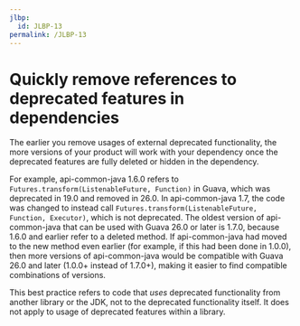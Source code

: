 ```yaml
---
jlbp:
  id: JLBP-13
permalink: /JLBP-13
---
```

# Quickly remove references to deprecated features in dependencies

The earlier you remove usages of external deprecated functionality, the
more versions of your product will work with your dependency once the
deprecated features are fully deleted or hidden in the dependency.

For example, api-common-java 1.6.0 refers to `Futures.transform(ListenableFuture, Function)`
in Guava, which was deprecated in 19.0 and removed in 26.0. In
api-common-java 1.7, the code was changed to instead call
`Futures.transform(ListenableFuture, Function, Executor)`,
which is not deprecated. The oldest version of api-common-java that
can be used with Guava 26.0 or later is 1.7.0, because 1.6.0 and earlier
refer to a deleted method. If api-common-java had moved to the new
method even earlier (for example, if this had been done in 1.0.0), then
more versions of api-common-java would be compatible with Guava 26.0 and
later (1.0.0+ instead of 1.7.0+), making it easier to find compatible
combinations of versions.

This best practice refers to code that *uses* deprecated functionality from
another library or the JDK, not to the deprecated functionality itself.
It does not apply to usage of deprecated features within a library.
